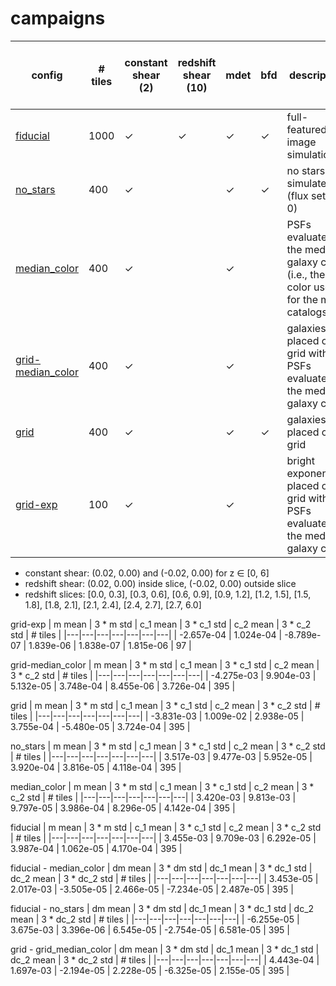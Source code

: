 # campaigns

| config | # tiles | constant shear (2) | redshift shear (10) | mdet | bfd | description | ≈ node hours / tile / shear | ≈ node hours |
|---|---|---|---|---|---|---|---|---|
| [fiducial](fiducial.yaml) | 1000 | ✓ | ✓ | ✓ | ✓ | full-featured image simulation | 4 | 48,000 |
| [no_stars](no_stars.yaml) | 400 | ✓ | | ✓ | ✓ | no stars are simulated (flux set to 0) | 4 | 3,200 |
| [median_color](median_color.yaml) | 400 | ✓ | | ✓ | | PSFs evaluated at the median galaxy color (i.e., the color used for the mdet catalogs) | 2 | 1,600 |
| [grid-median_color](grid-median_color.yaml) | 400 | ✓ | | ✓ | | galaxies placed on a grid with PSFs evaluated at the median galaxy color | 2 | 1,600 |
| [grid](grid.yaml) | 400 | ✓ | | ✓ | ✓ | galaxies placed on a grid | 4 | 3,200 |
| [grid-exp](grid-exp.yaml) | 100 | ✓ | | ✓ | | bright exponentials placed on a grid with PSFs evaluated at the median galaxy color | 2 | 400 |


- constant shear: (0.02, 0.00) and (-0.02, 0.00) for z ∈ [0, 6]
- redshift shear: (0.02, 0.00) inside slice, (-0.02, 0.00) outside slice
- redshift slices: [0.0, 0.3], [0.3, 0.6], [0.6, 0.9], [0.9, 1.2], [1.2, 1.5], [1.5, 1.8], [1.8, 2.1], [2.1, 2.4], [2.4, 2.7], [2.7, 6.0]

grid-exp
| m mean | 3 * m std | c_1 mean | 3 * c_1 std | c_2 mean | 3 * c_2 std | # tiles |
|---|---|---|---|---|---|---|
| -2.657e-04 | 1.024e-04 | -8.789e-07 | 1.839e-06 | 1.838e-07 | 1.815e-06 | 97 |

grid-median_color
| m mean | 3 * m std | c_1 mean | 3 * c_1 std | c_2 mean | 3 * c_2 std | # tiles |
|---|---|---|---|---|---|---|
| -4.275e-03 | 9.904e-03 | 5.132e-05 | 3.748e-04 | 8.455e-06 | 3.726e-04 | 395 |

grid
| m mean | 3 * m std | c_1 mean | 3 * c_1 std | c_2 mean | 3 * c_2 std | # tiles |
|---|---|---|---|---|---|---|
| -3.831e-03 | 1.009e-02 | 2.938e-05 | 3.755e-04 | -5.480e-05 | 3.724e-04 | 395 |

no_stars
| m mean | 3 * m std | c_1 mean | 3 * c_1 std | c_2 mean | 3 * c_2 std | # tiles |
|---|---|---|---|---|---|---|
| 3.517e-03 | 9.477e-03 | 5.952e-05 | 3.920e-04 | 3.816e-05 | 4.118e-04 | 395 |

median_color
| m mean | 3 * m std | c_1 mean | 3 * c_1 std | c_2 mean | 3 * c_2 std | # tiles |
|---|---|---|---|---|---|---|
| 3.420e-03 | 9.813e-03 | 9.797e-05 | 3.986e-04 | 8.296e-05 | 4.142e-04 | 395 |

fiducial
| m mean | 3 * m std | c_1 mean | 3 * c_1 std | c_2 mean | 3 * c_2 std | # tiles |
|---|---|---|---|---|---|---|
| 3.455e-03 | 9.709e-03 | 6.292e-05 | 3.987e-04 | 1.062e-05 | 4.170e-04 | 395 |


fiducial - median_color
| dm mean | 3 * dm std | dc_1 mean | 3 * dc_1 std | dc_2 mean | 3 * dc_2 std | # tiles |
|---|---|---|---|---|---|---|
| 3.453e-05 | 2.017e-03 | -3.505e-05 | 2.466e-05 | -7.234e-05 | 2.487e-05 | 395 |


fiducial - no_stars
| dm mean | 3 * dm std | dc_1 mean | 3 * dc_1 std | dc_2 mean | 3 * dc_2 std | # tiles |
|---|---|---|---|---|---|---|
| -6.255e-05 | 3.675e-03 | 3.396e-06 | 6.545e-05 | -2.754e-05 | 6.581e-05 | 395 |


grid - grid_median_color
| dm mean | 3 * dm std | dc_1 mean | 3 * dc_1 std | dc_2 mean | 3 * dc_2 std | # tiles |
|---|---|---|---|---|---|---|
| 4.443e-04 | 1.697e-03 | -2.194e-05 | 2.228e-05 | -6.325e-05 | 2.155e-05 | 395 |
